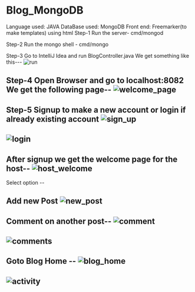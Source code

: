 # Blog_MongoDB
Language used: JAVA
DataBase used: MongoDB
Front end: Freemarker(to make templates) using  html
Step-1
Run the server- cmd/mongod


Step-2
Run the mongo shell - cmd/mongo


Step-3
Go to IntelliJ Idea and run BlogController.java
We get something like this---
![run](https://cloud.githubusercontent.com/assets/11041685/17647731/fc4ecd18-621b-11e6-899c-b9d7eb7b130c.PNG)


Step-4
Open Browser and go to localhost:8082
We get the following page--
![welcome_page](https://cloud.githubusercontent.com/assets/11041685/17647794/415797f8-621e-11e6-938f-5235ba684b8e.PNG)
-----------------------------------------------------------------------------------------------------------------------
Step-5
Signup to make a new account or login if already existing account
![sign_up](https://cloud.githubusercontent.com/assets/11041685/17647797/5abd47c4-621e-11e6-8f83-1938b255532e.PNG)
-----------------------------------------------------------------------------------------------------------------------

![login](https://cloud.githubusercontent.com/assets/11041685/17648175/1a783e4c-622a-11e6-972e-63f0e01de674.PNG)
-----------------------------------------------------------------------------------------------------------------------
After signup we get the welcome page for the host--
![host_welcome](https://cloud.githubusercontent.com/assets/11041685/17648147/8db9c99e-6229-11e6-80df-d7e79b9d6b8e.PNG)
-----------------------------------------------------------------------------------------------------------------------
Select option --

Add new Post
![new_post](https://cloud.githubusercontent.com/assets/11041685/17648155/b52bae5c-6229-11e6-8046-4b531b49d150.PNG)
----------------------------------------------------------------------------------------------------------------------
Comment on another post--
![comment](https://cloud.githubusercontent.com/assets/11041685/17648156/ca3ea204-6229-11e6-8c56-6299e8f67a1c.PNG)
-----------------------------------------------------------------------------------------------------------------------
![comments](https://cloud.githubusercontent.com/assets/11041685/17648157/d805e096-6229-11e6-945b-8d5112a2e740.PNG)
-----------------------------------------------------------------------------------------------------------------------
Goto Blog Home --
![blog_home](https://cloud.githubusercontent.com/assets/11041685/17648163/ee06bcd0-6229-11e6-89dd-960767358bb3.PNG)
-----------------------------------------------------------------------------------------------------------------------
![activity](https://cloud.githubusercontent.com/assets/11041685/17648165/015b6060-622a-11e6-930e-89d17d035d7b.PNG)
-----------------------------------------------------------------------------------------------------------------------
